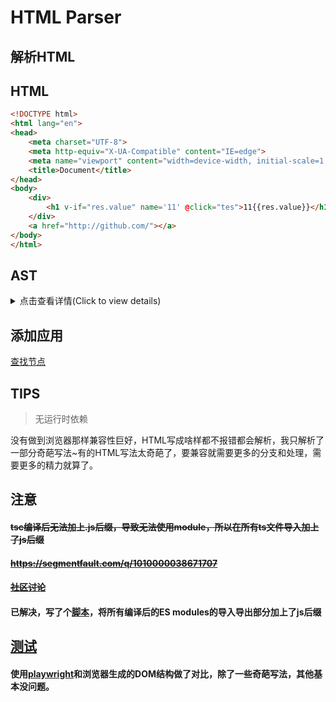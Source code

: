 # HTML Parser

## 解析HTML

## HTML

```html
<!DOCTYPE html>
<html lang="en">
<head>
    <meta charset="UTF-8">
    <meta http-equiv="X-UA-Compatible" content="IE=edge">
    <meta name="viewport" content="width=device-width, initial-scale=1.0">
    <title>Document</title>
</head>
<body>
    <div>
        <h1 v-if="res.value" name='11' @click="tes">11{{res.value}}</h1>
    </div>
    <a href="http://github.com/"></a>
</body>
</html>
```

## AST
<details>
<summary>点击查看详情(Click to view details)</summary>
<pre><code>
{
    "type": "root",
    "children": [
        {
            "type": "DTD",
            "LineNum": 1,
            "content": "DOCTYPE html"
        },
        {
            "content": "\r\n",
            "LineNum": 1,
            "type": "text"
        },
        {
            "children": [
                {
                    "content": "\r\n",
                    "LineNum": 2,
                    "type": "text"
                },
                {
                    "children": [
                        {
                            "content": "\r\n    ",
                            "LineNum": 3,
                            "type": "text"
                        },
                        {
                            "children": [],
                            "attr": [
                                {
                                    "name": "charset",
                                    "value": "UTF-8"
                                }
                            ],
                            "LineNum": 4,
                            "type": "tag",
                            "tag": "meta"
                        },
                        {
                            "content": "\r\n    ",
                            "LineNum": 4,
                            "type": "text"
                        },
                        {
                            "children": [],
                            "attr": [
                                {
                                    "name": "http-equiv",
                                    "value": "X-UA-Compatible"
                                },
                                {
                                    "name": "content",
                                    "value": "IE=edge"
                                }
                            ],
                            "LineNum": 5,
                            "type": "tag",
                            "tag": "meta"
                        },
                        {
                            "content": "\r\n    ",
                            "LineNum": 5,
                            "type": "text"
                        },
                        {
                            "children": [],
                            "attr": [
                                {
                                    "name": "name",
                                    "value": "viewport"
                                },
                                {
                                    "name": "content",
                                    "value": "width=device-width, initial-scale=1.0"
                                }
                            ],
                            "LineNum": 6,
                            "type": "tag",
                            "tag": "meta"
                        },
                        {
                            "content": "\r\n    ",
                            "LineNum": 6,
                            "type": "text"
                        },
                        {
                            "children": [
                                {
                                    "content": "Document",
                                    "LineNum": 7,
                                    "type": "text"
                                }
                            ],
                            "attr": [],
                            "LineNum": 7,
                            "type": "tag",
                            "tag": "title"
                        },
                        {
                            "content": "\r\n",
                            "LineNum": 7,
                            "type": "text"
                        }
                    ],
                    "attr": [],
                    "LineNum": 3,
                    "type": "tag",
                    "tag": "head"
                },
                {
                    "content": "\r\n",
                    "LineNum": 8,
                    "type": "text"
                },
                {
                    "children": [
                        {
                            "content": "\r\n    ",
                            "LineNum": 9,
                            "type": "text"
                        },
                        {
                            "children": [
                                {
                                    "content": "\r\n        ",
                                    "LineNum": 10,
                                    "type": "text"
                                },
                                {
                                    "children": [
                                        {
                                            "content": "11{{res.value}}",
                                            "LineNum": 11,
                                            "type": "text"
                                        }
                                    ],
                                    "attr": [
                                        {
                                            "name": "v-if",
                                            "value": "res.value"
                                        },
                                        {
                                            "name": "name",
                                            "value": "11"
                                        },
                                        {
                                            "name": "@click",
                                            "value": "tes"
                                        }
                                    ],
                                    "LineNum": 11,
                                    "type": "tag",
                                    "tag": "h1"
                                },
                                {
                                    "content": "\r\n    ",
                                    "LineNum": 11,
                                    "type": "text"
                                }
                            ],
                            "attr": [],
                            "LineNum": 10,
                            "type": "tag",
                            "tag": "div"
                        },
                        {
                            "content": "\r\n    ",
                            "LineNum": 12,
                            "type": "text"
                        },
                        {
                            "children": [],
                            "attr": [
                                {
                                    "name": "href",
                                    "value": "http://github.com/"
                                }
                            ],
                            "LineNum": 13,
                            "type": "tag",
                            "tag": "a"
                        },
                        {
                            "content": "\r\n",
                            "LineNum": 13,
                            "type": "text"
                        }
                    ],
                    "attr": [],
                    "LineNum": 9,
                    "type": "tag",
                    "tag": "body"
                },
                {
                    "content": "\r\n",
                    "LineNum": 14,
                    "type": "text"
                }
            ],
            "attr": [
                {
                    "name": "lang",
                    "value": "en"
                }
            ],
            "LineNum": 2,
            "type": "tag",
            "tag": "html"
        }
    ],
    "LineNum": 1
}
</code></pre>
</details>

## 添加应用
[查找节点](https://github.com/liulinboyi/HTMLParser-App/tree/main/platform)

## TIPS

> 无运行时依赖

没有做到浏览器那样兼容性巨好，HTML写成啥样都不报错都会解析，我只解析了一部分奇葩写法~有的HTML写法太奇葩了，要兼容就需要更多的分支和处理，需要更多的精力就算了。

## 注意

#### ~~tsc编译后无法加上.js后缀，导致无法使用module，所以在所有ts文件导入加上了js后缀~~
#### ~~https://segmentfault.com/q/1010000038671707~~
#### ~~[社区讨论](https://github.com/microsoft/TypeScript/issues/16577)~~

#### 已解决，写了个[脚本](./script/addSuffixJs.js)，将所有编译后的ES modules的导入导出部分加上了js后缀

## [测试](./test)
#### 使用[playwright](https://github.com/microsoft/playwright.git)和浏览器生成的DOM结构做了对比，除了一些奇葩写法，其他基本没问题。
